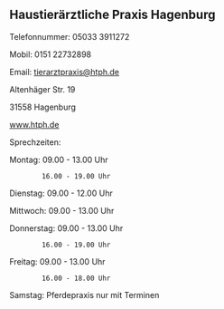 Haustierärztliche Praxis Hagenburg
-----------------------------------

Telefonnummer: 05033 3911272

Mobil: 0151 22732898

Email: tierarztpraxis@htph.de


Altenhäger Str. 19

31558 Hagenburg


www.htph.de


Sprechzeiten:

Montag:     09.00 - 13.00 Uhr

            16.00 - 19.00 Uhr
            
Dienstag:   09.00 - 12.00 Uhr

Mittwoch:   09.00 - 13.00 Uhr

Donnerstag: 09.00 - 13.00 Uhr

            16.00 - 19.00 Uhr
            
Freitag:    09.00 - 13.00 Uhr

            16.00 - 18.00 Uhr
            
Samstag:    Pferdepraxis nur mit Terminen
